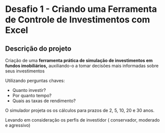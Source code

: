 # Desafio 1 - Criando uma Ferramenta de Controle de Investimentos com Excel
## Descrição do projeto

Criação de uma **ferramenta prática de simulação de investimentos em fundos imobiliários,** auxiliando-o a tomar decisões mais informadas sobre seus investimentos

Utilizando perguntas chaves: 

- Quanto investir?
- Por quanto tempo?
- Quais as taxas de rendimento?

O simulador projeta os os cálculos para prazos de 2, 5, 10, 20 e 30 anos.

Levando em consideração os perfis de investidor ( conservador, moderado e agressivo)
